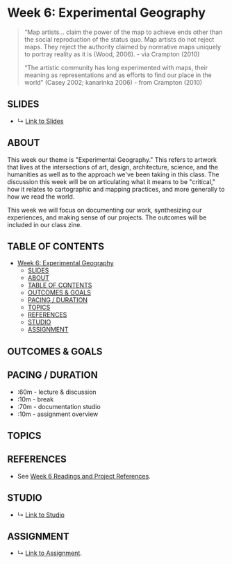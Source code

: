 # Week 6: Experimental Geography

> “Map artists… claim the power of the map to achieve ends other than the social reproduction of the status quo. Map artists do not reject maps. They reject the authority claimed by normative maps uniquely to portray reality as it is (Wood, 2006). - via Crampton (2010)
>
> “The artistic community has long experimented with maps, their meaning as representations and as efforts to find our place in the world” (Casey 2002; kanarinka 2006) - from Crampton (2010)

## SLIDES
* ↳ [Link to Slides]()

## ABOUT

This week our theme is "Experimental Geography." This refers to artwork that lives at the intersections of art, design, architecture, science, and the humanities as well as to the approach we've been taking in this class. The discussion this week will be on articulating what it means to be "critical," how it relates to cartographic and mapping practices, and more generally to how we read the world. 

This week we will focus on documenting our work, synthesizing our experiences, and making sense of our projects. The outcomes will be included in our class zine.


## TABLE OF CONTENTS

- [Week 6: Experimental Geography](#week-6-experimental-geography)
  - [SLIDES](#slides)
  - [ABOUT](#about)
  - [TABLE OF CONTENTS](#table-of-contents)
  - [OUTCOMES & GOALS](#outcomes--goals)
  - [PACING / DURATION](#pacing--duration)
  - [TOPICS](#topics)
  - [REFERENCES](#references)
  - [STUDIO](#studio)
  - [ASSIGNMENT](#assignment)

## OUTCOMES & GOALS


## PACING / DURATION

* :60m - lecture & discussion
* :10m - break
* :70m - documentation studio
* :10m - assignment overview


## TOPICS


## REFERENCES

* See [Week 6 Readings and Project References](../BIBLIOGRAPHY.md#week-06-experimental-geography).

## STUDIO

* ↳ [Link to Studio](#)

## ASSIGNMENT

* ↳ [Link to Assignment](../assignments/final.md).